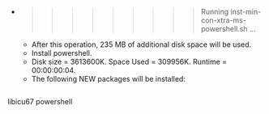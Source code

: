 * >>>>>>>>> Running inst-min-con-xtra-ms-powershell.sh ...
  * After this operation, 235 MB of additional disk space will be used.
  * Install powershell.
  * Disk size = 3613600K. Space Used = 309956K. Runtime = 00:00:00:04.
  * The following NEW packages will be installed:
  ```bash
libicu67 powershell
  ```
